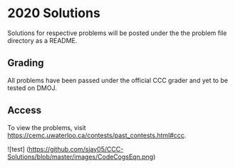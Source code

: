 # 2020 Solutions 

Solutions for respective problems will be posted under the the problem file directory as a README.

## Grading
All problems have been passed under the official CCC grader and yet to be tested on DMOJ. 

## Access
To view the problems, visit https://cemc.uwaterloo.ca/contests/past_contests.html#ccc. 

![test]
(https://github.com/sjay05/CCC-Solutions/blob/master/images/CodeCogsEqn.png)
